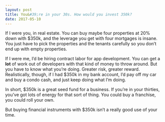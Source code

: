 ```yaml
---
layout: post
title: You&#39;re in your 30s. How would you invest 350k?
date: 2017-05-10
---
```


<p>If I were you, in real estate. You can buy maybe four properties at 20% down with $350k, and the leverage you get with four mortgages is insane. You just have to pick the properties and the tenants carefully so you don’t end up with empty properties.</p><p>If I were me, I’d be hiring contract labor for app development. You can get a <b>lot</b> of work out of developers with that kind of money to throw around. But you have to know what you’re doing. Greater risk, greater reward. Realistically, though, if I had $350k in my bank account, I’d pay off my car and buy a condo cash, and just keep doing what I’m doing.</p><p>In short, $350k is a great seed fund for a business. If you’re in your thirties, you’ve got lots of energy for that sort of thing. You could buy a franchise, you could roll your own.</p><p>But buying financial instruments with $350k isn’t a really good use of your time.</p>
